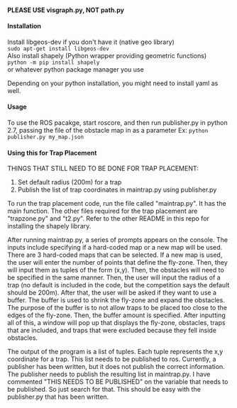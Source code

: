 #### PLEASE USE visgraph.py, NOT path.py

#### Installation
Install libgeos-dev if you don't have it (native geo library)  
`sudo apt-get install libgeos-dev`  
Also install shapely (Python wrapper providing geometric functions)  
`python -m pip install shapely`  
or whatever python package manager you use

Depending on your python installation, you might need to install yaml as well.  

#### Usage
To use the ROS pacakge, start roscore, and then run publisher.py in python 2.7, passing the file of the obstacle map in as a parameter
Ex: `python publisher.py my_map.json`


#### Using this for Trap Placement

THINGS THAT STILL NEED TO BE DONE FOR TRAP PLACEMENT:
1. Set default radius (200m) for a trap
2. Publish the list of trap coordinates in maintrap.py using publisher.py

To run the trap placement code, run the file called "maintrap.py". It has the main function. 
The other files required for the trap placement are "trapzone.py" and "t2.py". Refer to the 
other README in this repo for installing the shapely library. 

After running maintrap.py, a series of prompts appears on the console. The inputs include
specifying if a hard-coded map or a new map will be used. There are 3 hard-coded maps that 
can be selected. If a new map is used, the user will enter the number of points that define
the fly-zone. Then, they will input them as tuples of the form (x,y). Then, the obstacles will 
need to be specified in the same manner. Then, the user will input the radius of a trap (no
default is included in the code, but the competition says the default should be 200m). After
that, the user will be asked if they want to use a buffer. The buffer is used to shrink the 
fly-zone and expand the obstacles. The purpose of the buffer is to not allow traps to be placed
too close to the edges of the fly-zone. Then, the buffer amount is specified. After inputting 
all of this, a window will pop up that displays the fly-zone, obstacles, traps that are included, 
and traps that were excluded because they fell inside obstacles. 

The output of the program is a list of tuples. Each tuple represents the x,y coordinate for a trap. 
This list needs to be published to ros. Currently, a publisher has been written, but it does not 
publish the correct information. The publisher needs to publish the resulting list in maintrap.py. 
I have commented "THIS NEEDS TO BE PUBLISHED" on the variable that needs to be published. So just 
search for that. This should be easy with the publisher.py that has been written. 
